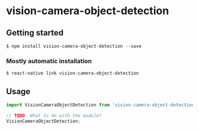 # vision-camera-object-detection

## Getting started

`$ npm install vision-camera-object-detection --save`

### Mostly automatic installation

`$ react-native link vision-camera-object-detection`

## Usage
```javascript
import VisionCameraObjectDetection from 'vision-camera-object-detection';

// TODO: What to do with the module?
VisionCameraObjectDetection;
```
